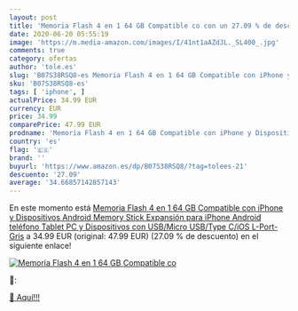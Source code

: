 ```yaml
---
layout: post
title: 'Memoria Flash 4 en 1 64 GB Compatible co con un 27.09 % de descuento'
date: 2020-06-20 05:55:19
image: 'https://m.media-amazon.com/images/I/41nt1aAZdJL._SL400_.jpg'
comments: true
category: ofertas
author: 'tole.es'
slug: 'B07S38RSQ8-es Memoria Flash 4 en 1 64 GB Compatible con iPhone y...'
sku: 'B07S38RSQ8-es'
tags: [ 'iphone', ]
actualPrice: 34.99 EUR
currency: EUR
price: 34.99
comparePrice: 47.99 EUR
prodname: 'Memoria Flash 4 en 1 64 GB Compatible con iPhone y Dispositivos Android Memory Stick Expansión para iPhone Android teléfono Tablet PC y Dispositivos con USB/Micro USB/Type C/iOS L-Port-Gris'
country: 'es'
flag: '🇪🇸'
brand: ''
buyurl: 'https://www.amazon.es/dp/B07S38RSQ8/?tag=tolees-21'
descuento: '27.09'
average: '34.66857142857143'
---
```


En este momento está [Memoria Flash 4 en 1 64 GB Compatible con iPhone y Dispositivos Android Memory Stick Expansión para iPhone Android teléfono Tablet PC y Dispositivos con USB/Micro USB/Type C/iOS L-Port-Gris](https://www.amazon.es/dp/B07S38RSQ8/?tag=tolees-21) a 34.99 EUR (original: 47.99 EUR) (27.09 %  de descuento) en el siguiente enlace!

[![Memoria Flash 4 en 1 64 GB Compatible co](https://m.media-amazon.com/images/I/41nt1aAZdJL._SL400_.jpg)](https://www.amazon.es/dp/B07S38RSQ8/?tag=tolees-21)

🔎:


[🛒 Aquí!!!](https://www.amazon.es/dp/B07S38RSQ8/?tag=tolees-21)
